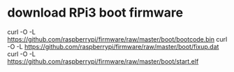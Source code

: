 # download RPi3 boot firmware
curl -O -L https://github.com/raspberrypi/firmware/raw/master/boot/bootcode.bin
curl -O -L https://github.com/raspberrypi/firmware/raw/master/boot/fixup.dat
curl -O -L https://github.com/raspberrypi/firmware/raw/master/boot/start.elf